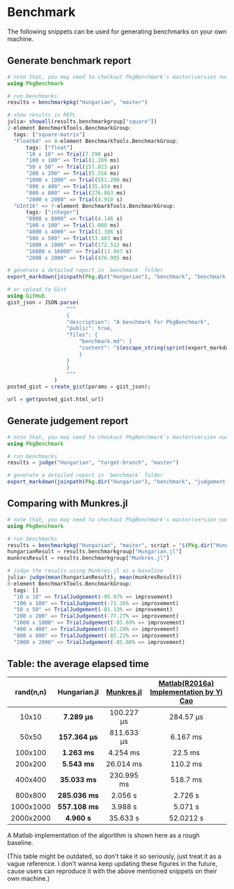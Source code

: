 # Benchmark
The following snippets can be used for generating benchmarks on your own machine.

## Generate benchmark report
```julia
# note that, you may need to checkout PkgBenchmark's master(version number > 0.0.2)
using PkgBenchmark

# run benchmarks
results = benchmarkpkg("Hungarian", "master")

# show results in REPL
julia> showall(results.benchmarkgroup["square"])
2-element BenchmarkTools.BenchmarkGroup:
  tags: ["square-matrix"]
  "Float64" => 8-element BenchmarkTools.BenchmarkGroup:
	  tags: ["float"]
	  "10 x 10" => Trial(7.290 μs)
	  "100 x 100" => Trial(1.269 ms)
	  "50 x 50" => Trial(157.023 μs)
	  "200 x 200" => Trial(5.556 ms)
	  "1000 x 1000" => Trial(551.200 ms)
	  "400 x 400" => Trial(35.454 ms)
	  "800 x 800" => Trial(276.863 ms)
	  "2000 x 2000" => Trial(4.910 s)
  "UInt16" => 7-element BenchmarkTools.BenchmarkGroup:
	  tags: ["integer"]
	  "8000 x 8000" => Trial(4.146 s)
	  "100 x 100" => Trial(1.008 ms)
	  "4000 x 4000" => Trial(1.386 s)
	  "500 x 500" => Trial(53.403 ms)
	  "1000 x 1000" => Trial(172.513 ms)
	  "16000 x 16000" => Trial(13.847 s)
	  "2000 x 2000" => Trial(476.905 ms)

# generate a detailed report in `benchmark` folder
export_markdown(joinpath(Pkg.dir("Hungarian"), "benchmark", "benchmark.md"), results)

# or upload to Gist
using GitHub
gist_json = JSON.parse(
                   """
                   {
                   "description": "A benchmark for PkgBenchmark",
                   "public": true,
                   "files": {
                       "benchmark.md": {
                       "content": "$(escape_string(sprint(export_markdown, results)))"
                       }
                   }
                   }
                   """
               )
posted_gist = create_gist(params = gist_json);

url = get(posted_gist.html_url)
```

## Generate judgement report
```julia
# note that, you may need to checkout PkgBenchmark's master(version number > 0.0.2)
using PkgBenchmark

# run benchmarks
results = judge("Hungarian", "target-branch", "master")

# generate a detailed report in `benchmark` folder
export_markdown(joinpath(Pkg.dir("Hungarian"), "benchmark", "judgement.md"), results)

```


## Comparing with Munkres.jl
```julia
# note that, you may need to checkout PkgBenchmark's master(version number > 0.0.2)
using PkgBenchmark

# run benchmarks
results = benchmarkpkg("Hungarian", "master", script = "$(Pkg.dir("Hungarian"))/benchmark/vsMunkres.jl")
hungarianResult = results.benchmarkgroup["Hungarian.jl"]
munkresResult = results.benchmarkgroup["Munkres.jl"]

# judge the results using Munkres.jl as a baseline
julia> judge(mean(hungarianResult), mean(munkresResult))
8-element BenchmarkTools.BenchmarkGroup:
  tags: []
  "10 x 10" => TrialJudgement(-95.07% => improvement)
  "100 x 100" => TrialJudgement(-71.36% => improvement)
  "50 x 50" => TrialJudgement(-81.13% => improvement)
  "200 x 200" => TrialJudgement(-77.27% => improvement)
  "1000 x 1000" => TrialJudgement(-85.69% => improvement)
  "400 x 400" => TrialJudgement(-82.28% => improvement)
  "800 x 800" => TrialJudgement(-85.22% => improvement)
  "2000 x 2000" => TrialJudgement(-85.80% => improvement)
```

## Table: the average elapsed time
| rand(n,n)  | Hungarian.jl| [Munkres.jl](https://github.com/FugroRoames/Munkres.jl) |  [Matlab(R2016a) Implementation by Yi Cao](http://cn.mathworks.com/matlabcentral/fileexchange/20652-hungarian-algorithm-for-linear-assignment-problems--v2-3-)|
|:-:|:-:|:-:|:-:|
| 10x10 | **7.289 μs**  | 100.227 μs   | 284.57 μs |
| 50x50 | **157.364 μs**  | 811.633 μs  | 6.167 ms |
| 100x100|**1.263 ms** | 4.254 ms   | 22.5 ms |
| 200x200|**5.543 ms**  | 26.014 ms   | 110.2 ms |
| 400x400|**35.033 ms** | 230.995 ms   | 518.7 ms|
| 800x800|**285.036 ms**   | 2.056 s  | 2.726 s |
| 1000x1000| **557.108 ms**| 3.988 s  | 5.071 s |
| 2000x2000| **4.960 s**| 35.633 s | 52.0212 s |

A Matlab implementation of the algorithm is shown here as a rough baseline.

(This table might be outdated, so don't take it so seriously, just treat it as a vague reference.
I don't wanna keep updating these figures in the future, cause users can reproduce it with the above mentioned snippets on their own machine.)
